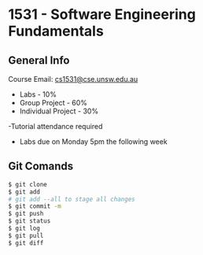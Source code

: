 # 1531 - Software Engineering Fundamentals
## General Info 
Course Email: cs1531@cse.unsw.edu.au
- Labs - 10%
- Group Project - 60%
- Individual Project - 30%

-Tutorial attendance required  
- Labs due on Monday 5pm the following week

## Git Comands
```zsh
$ git clone
$ git add 
# git add --all to stage all changes
$ git commit -m 
$ git push
$ git status
$ git log
$ git pull
$ git diff 
``` 